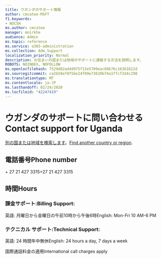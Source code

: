 ```yaml
---
title: ウガンダのサポート情報
author: cmcatee-MSFT
f1.keywords:
- NOCSH
ms.author: cmcatee
manager: mnirkhe
audience: Admin
ms.topic: reference
ms.service: o365-administration
ms.collection: Adm_Support
localization_priority: Normal
description: お住まいの国または地域のサポートに連絡する方法を説明します。
ROBOTS: NOINDEX, NOFOLLOW
ms.openlocfilehash: 7529d82ad4d975f15e5709eac69b76c16361622d
ms.sourcegitcommit: ca2b58ef8f5be24f09e73620b74a1ffcf2d4c290
ms.translationtype: MT
ms.contentlocale: ja-JP
ms.lasthandoff: 02/24/2020
ms.locfileid: "42247419"
---
```

# <a name="contact-support-for-uganda"></a><span data-ttu-id="cc880-103">ウガンダのサポートに問い合わせる</span><span class="sxs-lookup"><span data-stu-id="cc880-103">Contact support for Uganda</span></span>

<span data-ttu-id="cc880-104">[別の国または地域を検索します](../contact-support-for-business-products.md)。</span><span class="sxs-lookup"><span data-stu-id="cc880-104">[Find another country or region](../contact-support-for-business-products.md).</span></span>

## <a name="phone-number"></a><span data-ttu-id="cc880-105">電話番号</span><span class="sxs-lookup"><span data-stu-id="cc880-105">Phone number</span></span>
<span data-ttu-id="cc880-106">+ 27 21 427 3315</span><span class="sxs-lookup"><span data-stu-id="cc880-106">+27 21 427 3315</span></span>

## <a name="hours"></a><span data-ttu-id="cc880-107">時間</span><span class="sxs-lookup"><span data-stu-id="cc880-107">Hours</span></span>
### <a name="billing-support"></a><span data-ttu-id="cc880-108">課金サポート:</span><span class="sxs-lookup"><span data-stu-id="cc880-108">Billing Support:</span></span>

<span data-ttu-id="cc880-109">英語: 月曜日から金曜日の午前10時から午後6時</span><span class="sxs-lookup"><span data-stu-id="cc880-109">English: Mon-Fri 10 AM-6 PM</span></span>

### <a name="technical-support"></a><span data-ttu-id="cc880-110">テクニカル サポート:</span><span class="sxs-lookup"><span data-stu-id="cc880-110">Technical Support:</span></span>

<span data-ttu-id="cc880-111">英語: 24 時間年中無休</span><span class="sxs-lookup"><span data-stu-id="cc880-111">English: 24 hours a day, 7 days a week</span></span>

<span data-ttu-id="cc880-112">国際通話料金の適用</span><span class="sxs-lookup"><span data-stu-id="cc880-112">International call charges apply</span></span>